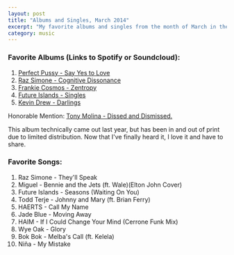 ```yaml
---
layout: post
title: "Albums and Singles, March 2014"
excerpt: "My favorite albums and singles from the month of March in the 2014th year. "
category: music
---
```

### Favorite Albums (Links to Spotify or Soundcloud):

1. [Perfect Pussy - Say Yes to Love](http://open.spotify.com/album/0vAWlFqwQXVhsW7SR3rXv1)
1. [Raz Simone - Cognitive Dissonance](https://soundcloud.com/razsimone/sets/cognitive-dissonance)
1. [Frankie Cosmos - Zentropy](http://open.spotify.com/album/6EAwEaY4Ozymphrn5kiCwd)
1. [Future Islands - Singles](http://open.spotify.com/album/1dKh4z5Aayt8FFDWjO5FDh )
1. [Kevin Drew - Darlings](http://open.spotify.com/album/5up9bPbyKEfsRHhUomojdt)

Honorable Mention: [Tony Molina - Dissed and Dismissed.](http://open.spotify.com/album/2NQTwEpQVRSUSQX7cN0lfS)

This album technically came out last year, but has been in and out of print due to limited distribution. Now that I've finally heard it, I love it and have to share.

### Favorite Songs:
1. Raz Simone - They'll Speak
1. Miguel - Bennie and the Jets (ft. Wale)(Elton John Cover)
1. Future Islands - Seasons (Waiting On You)
1. Todd Terje - Johnny and Mary (ft. Brian Ferry)
1. HAERTS - Call My Name
1. Jade Blue - Moving Away
1. HAIM - If I Could Change Your Mind (Cerrone Funk Mix)
1. Wye Oak - Glory
1. Bok Bok - Melba's Call (ft. Kelela)
1. Niña - My Mistake
